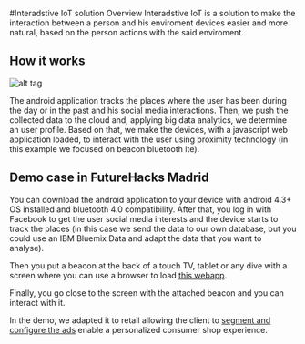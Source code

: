 #Interadstive IoT solution Overview
Interadstive IoT is a solution to make the interaction between a person and his enviroment devices easier and more natural, based on the person actions with the said enviroment.

## How it works
![alt tag](http://www.sompartyapp.com/smart_ads/img/tecnologia.jpg)

The android application tracks the places where the user has been during the day or in the past and his social media interactions. Then, we push the collected data to the cloud and, applying big data analytics, we determine an user profile.
Based on that, we make the devices, with a javascript web application loaded, to interact with the user using proximity technology (in this example we focused on beacon bluetooth lte).
 
## Demo case in FutureHacks Madrid
You can download the android application to your device with android 4.3+ OS installed and bluetooth 4.0 compatibility.
After that, you log in with Facebook to get the user social media interests and the device starts to track the places (in this case we send the data to our own database, but you could use an IBM Bluemix Data and adapt the data that you want to analyse).

Then you put a beacon at the back of a touch TV, tablet or any dive with a screen where you can use a browser to load [this webapp](http://www.sompartyapp.com/smart_ads/ad/).

Finally, you go close to the screen with the attached beacon and you can interact with it.

In the demo, we adapted it to retail allowing the client to [segment and configure the ads](http://www.sompartyapp.com/smart_ads/) enable a personalized consumer shop experience. 





